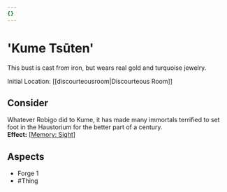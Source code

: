 ```yaml
---
{}
---
```

# 'Kume Tsūten'
This bust is cast from iron, but wears real gold and turquoise jewelry.	

Initial Location: [[discourteousroom|Discourteous Room]]
## Consider
Whatever Robigo did to Kume, it has made many immortals terrified to set foot in the Haustorium for the better part of a century.<Br>**Effect:** [[Memory: Sight](https://uadaf.theevilroot.xyz/rowenarium/element/mem.sight)]
## Aspects
- Forge 1
- #Thing